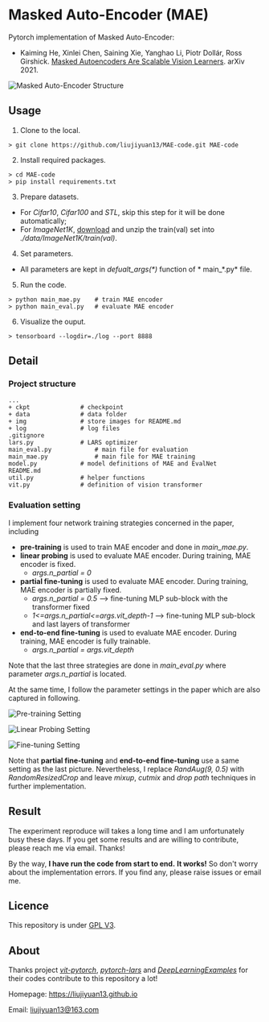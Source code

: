 # Masked Auto-Encoder (MAE)

Pytorch implementation of Masked Auto-Encoder:

* Kaiming He, Xinlei Chen, Saining Xie, Yanghao Li, Piotr Dollár, Ross Girshick. [Masked Autoencoders Are Scalable Vision Learners](https://arxiv.org/abs/2111.06377v1). arXiv 2021.

![Masked Auto-Encoder Structure](https://github.com/liujiyuan13/MAE-code/blob/main/img/mae.png)


## Usage

1. Clone to the local.
```
> git clone https://github.com/liujiyuan13/MAE-code.git MAE-code
```
2. Install required packages.
```
> cd MAE-code
> pip install requirements.txt
```
3. Prepare datasets. 
- For *Cifar10*, *Cifar100* and *STL*, skip this step for it will be done automatically;
- For *ImageNet1K*, [download](https://www.image-net.org/download) and unzip the train(val) set into *./data/ImageNet1K/train(val)*.
4. Set parameters.
- All parameters are kept in *defualt_args(\*)* function of * main_\*.py* file.
5. Run the code.
```
> python main_mae.py	# train MAE encoder
> python main_eval.py	# evaluate MAE encoder
```
6. Visualize the ouput.
```
> tensorboard --logdir=./log --port 8888
```


## Detail

### Project structure

```
...
+ ckpt				# checkpoint
+ data 				# data folder
+ img 				# store images for README.md
+ log 				# log files
.gitignore 			
lars.py 			# LARS optimizer
main_eval.py 			# main file for evaluation
main_mae.py  			# main file for MAE training
model.py 			# model definitions of MAE and EvalNet
README.md 
util.py 			# helper functions
vit.py 				# definition of vision transformer
```

### Evaluation setting

I implement four network training strategies concerned in the paper, including 
- **pre-training** is used to train MAE encoder and done in *main_mae.py*.
- **linear probing** is used to evaluate MAE encoder. During training, MAE encoder is fixed.
	+ *args.n_partial = 0*
- **partial fine-tuning** is used to evaluate MAE encoder. During training, MAE encoder is partially fixed.
	+ *args.n_partial = 0.5* --> fine-tuning MLP sub-block with the transformer fixed
	+ *1<=args.n_partial<=args.vit_depth-1* --> fine-tuning MLP sub-block and last layers of transformer
- **end-to-end fine-tuning** is used to evaluate MAE encoder. During training, MAE encoder is fully trainable.
	+ *args.n_partial = args.vit_depth*

Note that the last three strategies are done in *main_eval.py* where parameter *args.n_partial* is located.

At the same time, I follow the parameter settings in the paper which are also captured in following.

![Pre-training Setting](https://github.com/liujiyuan13/MAE-code/blob/main/img/pre-training_setting.png)

![Linear Probing Setting](https://github.com/liujiyuan13/MAE-code/blob/main/img/linear_probing_setting.png)

![Fine-tuning Setting](https://github.com/liujiyuan13/MAE-code/blob/main/img/fine-tuning_setting.png)

Note that **partial fine-tuning** and **end-to-end fine-tuning** use a same setting as the last picture.
Nevertheless, I replace *RandAug(9, 0.5)* with *RandomResizedCrop* and leave *mixup*, *cutmix* and *drop path* techniques in further implementation. 


## Result

The experiment reproduce will takes a long time and I am unfortunately busy these days.
If you get some results and are willing to contribute, please reach me via email. Thanks!

By the way, **I have run the code from start to end.** 
**It works!**
So don't worry about the implementation errors. 
If you find any, please raise issues or email me.


## Licence

This repository is under [GPL V3](https://github.com/liujiyuan13/MAE-code/blob/main/LICENSE).

## About

Thanks project [*vit-pytorch*](https://github.com/lucidrains/vit-pytorch), [*pytorch-lars*](https://github.com/JosephChenHub/pytorch-lars) and [*DeepLearningExamples*](https://github.com/NVIDIA/DeepLearningExamples) for their codes contribute to this repository a lot!

Homepage: <https://liujiyuan13.github.io>

Email: <liujiyuan13@163.com>
